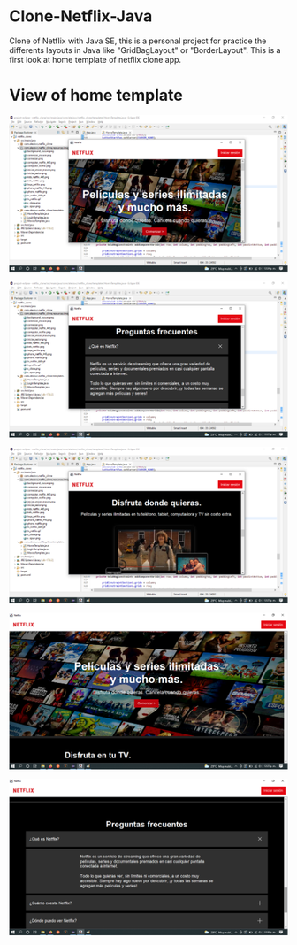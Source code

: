 # Clone-Netflix-Java
Clone of Netflix with Java SE, this is a personal project for practice the differents layouts in Java like "GridBagLayout" or "BorderLayout".
This is a first look at home template of netflix clone app.

# View of home template
![](images_app/1.png)

![](images_app/2.png)

![](images_app/3.png)

![](images_app/4.png)

![](images_app/5.png)
